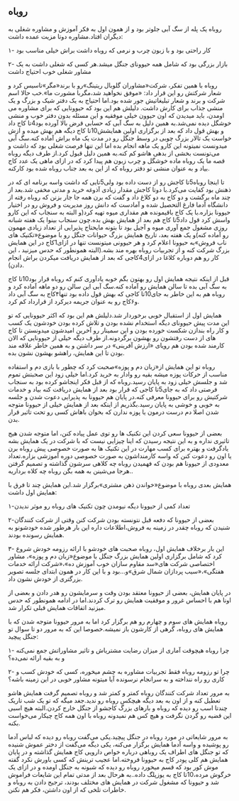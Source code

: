 ## روباه

روباه یک پله از سگ آبی جلوتر بود و از همون اول به فکر آموزش و مشاوره شغلی به دیگران افتاد.مشاوره دوتا مزیت عمده داشت:

۱- کار راحتی بود و با زبون چرب و نرمی که روباه داشت براش خیلی مناسب بود

۲- بازار بزرگی بود که شامل همه حیوونای جنگل میشد.هر کسی که شغلی داشت به یک مشاور شغلی خوب احتیاج داشت

روباه با همین تفکر، شرکت«مشاوران گلوبال ریتینگ»رو با برند«مگر»تاسیس کرد و شعار شرکتش رو این قرار داد: «موفق نخواهید شد،مگربا مشورت ما».خب حالا اسم شرکت و برند و شعار تبلیغاتیش جور شده بود.اما احتیاج به یک دفتر شیک و بزرگ و یک منشی جذاب برای کارش داشت. دلیلش هم این بود که  حیوونایی که برای مشاوره می اومدن، باید میدیدن که اون حیوون خیلی موفقیه و این مسئله بدون دفتر خوب و منشی خوشگل دیده نمی‌شد.به همین دلیل به سگ آبی که حسابی قرض بالا آورده بود4تا کاج داد و بهش قول داد که بعد از برگزاری اولین همایشش10تا کاج دیگه هم بهش میده و ازش خواست یک تالار بزرگ چوبی در وسط جنگل رو در مدت یک ماه براش آماده کنه.سگ آبی میدونست نمیتونه این کارو یک ماهه انجام بده اما این تنها فرصت شغلی بود که داشت و می‌تونست بخشی از بدهی هاشو کم کنه.به همین دلیل قبول کرد.از طرف دیگه روباه قصه ما یک روباه ماده خوشگل و چرب زبون هم پیدا کرد که در ازای ماهی یک عدد کاج بیاد و به عنوان منشی تو دفتر روباه که از این به بعد جناب روباه شده بود کارکنه.

تا اینجا روباه5تا کاجش رو از دست داده بود ولی5تایی که داشت واسه برنامه ای که در ذهنش بود کفایت می‌کرد.با دوتا کاجش مقدار زیادی آذوغه خرید و مدتی مخفی شد.بعد از چند ماه برگشت و دو کاج به دو کلاغ داد و گفت که برن همه جا جار بزنن که روباه رفته از دانشگاه آدما فارغ التحصیل شده و آمادست که دانش روز مدیریت و فروش رو در اختیار حیوونا بزاره.با یک کاج باقیمونده هم مقداری میوه تهیه کرد\(و البته به سنجاب که این کارو واسش کرد قول داد5تا کاج هم بعد از همایش بهش بده.چون سنجاب بینوا یک هفته شبانه روزی مشغول جمع آوری میوه و آجیل بود تا بتونه مایحتاج پذیرایی از تعداد زیادی مهمون رو آماده کنه\)و یک هفته بعد، تاریخ همایش بزرگ حیوانات جنگل رو با موضوع«تکنیک های ناب فروش»به حیوونا اعلام کرد و هر حیوونی میتونست تنها در ازای1کاج در این همایش بزرگ شرکت کنه و از تجربیات روباه بهره مند بشه.\(البته همونطور که حدس میزنید ، این کار رو هم دوباره کلاغا در ازای4کاجی که بعد از همایش دریافت میکردن براش انجام دادن\).

قبل از اینکه نتیجه همایش اول رو بهتون بگم خوبه یادآوری کنم که روباه قرار بود10تا کاج به سگ آبی بده تا سالن همایش رو آماده کنه.سگ آبی این سالن رو دو ماهه آماده کرد و روباه هم به این خاطر به جای10تا کاجی که بهش قول داده بود تنها۴کاج به سگ آبی داد و۶کاج رو به عنوان جریمه دیرکرد از قرارداد کم کرد.

همایش اول از استقبال خوبی برخوردار شد.دلیلش هم این بود که اکثر حیوونایی که تو این مدت پیش حیوونای دیگه استخدام نشده بودن و تلاش کرده بودن خودشون یک کسب و کار راه بندازن شکست خورده بودن و این سمینار رو آخرین امیدشون میدونستن تا کاج های از دست رفتشون رو بهشون برگردونه.از طرف دیگه خیلی از حیوونایی که الان کارمند شده بودن هم رویای «ارزش آفرینی» در سر داشتن و به همین خاطر علاقه مند بودن تا این همایش، راهشو بهشون نشون بده.

روباه تو این همایش از«زبان دم و پوزه»صحبت کرد که چطور با بازی دم و استفاده مناسب از حرکات پوزه میشه بقیه رو وادار به خرید کرد.اما خیلی زود این صحبتش تموم شد و جلسش خیلی زود به پایان رسید.روباه که از قبل فکر اینجاشو کرده بود به سنجاب فرصتی داد که به جای5تا کاجی که قرار بود بعد از همایش دریافت کنه بیاد و خدمات شرکتیش رو برای حیوونا معرفی کنه.در پایان هم حیوونا به پذیرایی دعوت شدن و جلسه به خوبی و خوشی به پایان رسید.بگذریم از اینکه بعد از همایش خیلی از حیوونا متوجه شدن اصلا دم درست درمون یا پوزه ندارن که بخوان باهاش کسی رو تحت تاثیر قرار بدن.

بعضی از حیوونا سعی کردن این تکنیک ها رو توی عمل پیاده کنن، اما متوجه شدن هیج تاثیری نداره و به این نتیجه رسیدن که اینا چیزایی نیست که با شرکت در یک همایش بشه یادگرفت و بهتره برای کسب مهارت در این تکنیک ها به صورت خصوصی پیش روباه برن یا اون رو دعوت کنن که واسه کارمنداشون به صورت خصوصی دوره آموزشی بزاره.تعداد معدودی از حیوونا هم بودن که فهمیدن روباه چه کلاهی سرشون گذاشته و تصمیم گرفتن هرجا می‌شینن به همه بگن روباه چه کلاه برداریه..

همایش بعدی روباه با موضوع«خواندن ذهن مشتری»برگزار شد.این همایش چند تا فرق با همایش اول داشت:

۱-تعداد کمی از حیوونا دیگه نیومدن چون تکنیک های روباه رو موثر ندیدن

۲-بعضی از حیوونا که دفعه قبل نتونسته بودن شرکت کنن وقتی از شرکت کنندگان شنیدن که روباه چقدر در زمینه به فروش،اطلاعات داره این بار هرطور شده خودشونو به همایش رسونده بودند.

۳- این بار برخلاف همایش اول، روباه صحبت های خودشو با ارائه رزومه خودش شروع کرد که شامل برگزاری اولین همایش بزرگ جنگل با موضوع«زبان دم و پوزه»، مشاور اختصاصی شرکت های«سد مقاوم سازان خوب آموزش ده»،«شرکت ارائه خدمات هفتگی»،«سیب پردازان شمال شرق»و...بود و با این کار در همون ابتدای جلسه تصویر بزرگتری از خودش نشون داد.

در پایان همایش، بعضی از حیوونا معتقد بودن وقت و سرمایشون رو هدر دادن و بعضی از اونا هم با احساس غرور و موفقیت همایش رو ترک کردند.اما در ادامه همونطور که حدس میزنید اتفاقات همایش قبلی تکرار شد.

روباه همایش های سوم و چهارم رو هم برگزار کرد اما به مرور حیوونا متوجه شدن که با همایش های روباه، گرهی از کارشون باز نمیشه.خصوصا این که به مرور دو تا سوال تو جنگل پیچید:

۱- چرا روباه هیچوقت آماری از میزان رضایت مشتریاش و تاثیر مشاوراتش جمع نمی‌کنه و به بقیه ارائه نمی‌ده؟

۲- چرا تو رزومه روباه فقط تجربیات مشاوره به چشم میخوره، کسی که خودش کسب و کاری رو راه ننداخته و به سرانجام نرسونده آیا میتونه مشاور خوبی در این زمینه باشه؟

به مرور تعداد شرکت کنندگان روباه کمتر و کمتر شد و روباه تصمیم گرفت همایش هاشو تعطیل کنه و از اون به بعد دیگه هیچکس روباه رو ندید.جغد میگه که تو یک شب تاریک چندتا اسب رو دیده که روباه و بارهای بزرگ کاجشو از جنگل خارج کردن.البته هیچ اسبی این قضیه رو گردن نگرفت و هیچ کس هم نمیدونه روباه با اون همه کاج چیکار می‌خواست بکنه.

به مرور شایعاتی در مورد روباه در جنگل پیچید.یکی می‌گفت روباه رو دیده که لباس آدما رو پوشیده و واسه آدما همایش برگزار می‌کنه، یکی دیگه می‌گفت از دختر عموش شنیده که تو جنگل های اطراف یک روباهی درباره خواص دارویی کاج همایش گذاشته و در پایان همایش هم کلی پودر کاج به حیوونا فروخته.اما عجیب ترینش که کسی باورش نکرد گفته موش کور بود که قسم میخورد روباه رو دیده که شبونه به جنگل اومده و در ازای یک خرگوش مرده،10تا کاج به یوزپلگ داده..به هرحال بعد از مدتی تمام این شایعات فراموش شد و حیوونا که مشغول شرکت در همایش های مختلف بودند، ترجیح دادن به روباه و خاطرات تلخی که از اون داشتن، فکر هم نکنن.

 

